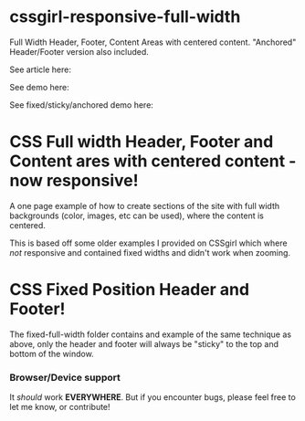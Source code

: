 # cssgirl-responsive-full-width
Full Width Header, Footer, Content Areas with centered content. 
"Anchored" Header/Footer version also included.

See article here:

See demo here:

See fixed/sticky/anchored demo here: 


# CSS Full width Header, Footer and Content ares with centered content - now responsive!

A one page example of how to create sections of the site with full width backgrounds (color, images, etc can be used), where the content is centered.

This is based off some older examples I provided on CSSgirl which where *not* responsive and contained fixed widths and didn't work when zooming.

# CSS Fixed Position Header and Footer!

The fixed-full-width folder contains and example of the same technique as above, only the header and footer will always be "sticky" to the top and bottom of the window.

### Browser/Device support

It *should* work **EVERYWHERE**. But if you encounter bugs, please feel free to let me know, or contribute!
